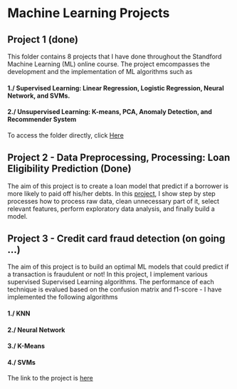 # Machine Learning Projects

## Project 1 (done)
This folder contains 8 projects that I have done throughout the Standford Machine Learning (ML) online course. The project emcompasses the development and the implementation of ML algorithms such as

  #### 1./ Supervised Learning: Linear Regression, Logistic Regression, Neural Network, and SVMs. 
  #### 2./ Unsupervised Learning: K-means, PCA, Anomaly Detection, and Recommender System

To access the folder directly, click [Here](https://github.com/adjanni/Machine_Learning_Projects/tree/master/8_ML_Projects_OCTAVE)

## Project 2 - Data Preprocessing, Processing: Loan Eligibility Prediction (Done)
The aim of this project is to create a loan model that predict if a borrower is more likely to paid off his/her debts. In this [project](https://github.com/adjanni/Machine_Learning_Projects/tree/master/DataPreprocessing_Predicting_Loan_Repayment), I show step by step processes how to process raw data, clean unnecessary part of it, select relevant features, perform exploratory data analysis, and finally build a model.

## Project 3 - Credit card fraud detection (on going ...)
The aim of this project is to build an optimal ML models that could predict if a transaction is fraudulent or not! In this project, I implement various supervised Supervised Learning algorithms. The performance of each technique is evalued based on the confusion matrix and f1-score - I have implemented the following algorithms 
  #### 1./ KNN
  #### 2./ Neural Network
  #### 3./ K-Means
  #### 4./ SVMs
The link to the project is [here](https://github.com/adjanni/Machine_Learning_Projects/tree/master/Credit_Card_Fraud_Detection)
